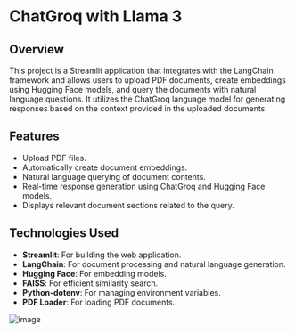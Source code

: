 # ChatGroq with Llama 3

## Overview
This project is a Streamlit application that integrates with the LangChain framework and allows users to upload PDF documents, create embeddings using Hugging Face models, and query the documents with natural language questions. It utilizes the ChatGroq language model for generating responses based on the context provided in the uploaded documents.

## Features
- Upload PDF files.
- Automatically create document embeddings.
- Natural language querying of document contents.
- Real-time response generation using ChatGroq and Hugging Face models.
- Displays relevant document sections related to the query.

## Technologies Used
- **Streamlit**: For building the web application.
- **LangChain**: For document processing and natural language generation.
- **Hugging Face**: For embedding models.
- **FAISS**: For efficient similarity search.
- **Python-dotenv**: For managing environment variables.
- **PDF Loader**: For loading PDF documents.

![image](https://github.com/user-attachments/assets/3686c256-6d98-497c-b815-e5e8d88fb03b)

